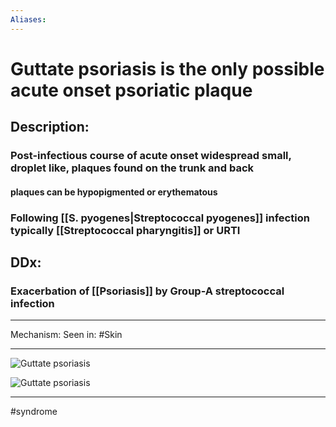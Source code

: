 ```yaml
---
Aliases:
---
```

# Guttate psoriasis is the only possible acute onset psoriatic plaque
## Description:
### Post-infectious course of **acute onset** widespread small, droplet like, plaques found on the trunk and back
#### plaques can be hypopigmented or erythematous
### Following [[S. pyogenes|Streptococcal pyogenes]] infection typically [[Streptococcal pharyngitis]] or URTI
## DDx:
### Exacerbation of [[Psoriasis]] by Group-A streptococcal infection 

---
Mechanism:
Seen in: #Skin 

---
![Guttate psoriasis](https://dermnetnz.org/assets/Uploads/scaly/ps4__WatermarkedWyJXYXRlcm1hcmtlZCJd.jpg)

![Guttate psoriasis ](https://dermnetnz.org/assets/Uploads/scaly/guttate-psoriasis/2754__WatermarkedWyJXYXRlcm1hcmtlZCJd.jpg)

---
#syndrome 